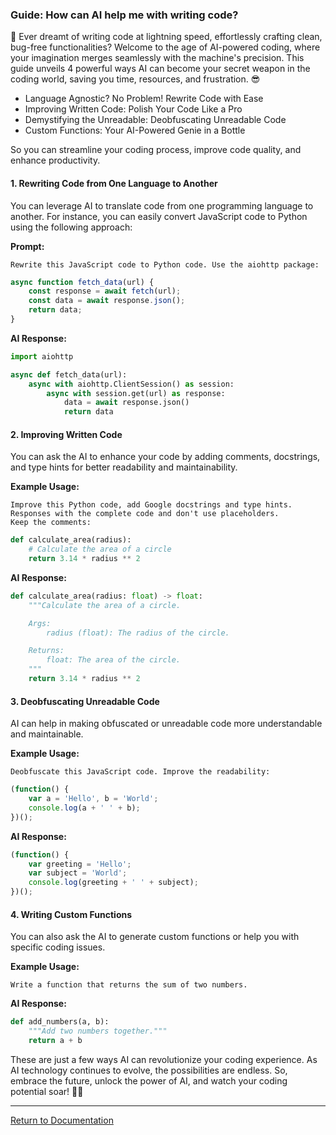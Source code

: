 ### Guide: How can AI help me with writing code?

🤖 Ever dreamt of writing code at lightning speed, effortlessly crafting clean, bug-free functionalities? Welcome to the age of AI-powered coding, where your imagination merges seamlessly with the machine's precision. This guide unveils 4 powerful ways AI can become your secret weapon in the coding world, saving you time, resources, and frustration. 😎

- Language Agnostic? No Problem! Rewrite Code with Ease
- Improving Written Code: Polish Your Code Like a Pro
- Demystifying the Unreadable: Deobfuscating Unreadable Code
- Custom Functions: Your AI-Powered Genie in a Bottle

So you can streamline your coding process, improve code quality, and enhance productivity.

#### 1. Rewriting Code from One Language to Another
You can leverage AI to translate code from one programming language to another. For instance, you can easily convert JavaScript code to Python using the following approach:

**Prompt:**
```
Rewrite this JavaScript code to Python code. Use the aiohttp package:
```
```javascript
async function fetch_data(url) {
    const response = await fetch(url);
    const data = await response.json();
    return data;
}
```

**AI Response:**
```python
import aiohttp

async def fetch_data(url):
    async with aiohttp.ClientSession() as session:
        async with session.get(url) as response:
            data = await response.json()
            return data
```

#### 2. Improving Written Code
You can ask the AI to enhance your code by adding comments, docstrings, and type hints for better readability and maintainability.

**Example Usage:**
```
Improve this Python code, add Google docstrings and type hints. 
Responses with the complete code and don't use placeholders.
Keep the comments:
```
```python
def calculate_area(radius):
    # Calculate the area of a circle
    return 3.14 * radius ** 2
```

**AI Response:**
```python
def calculate_area(radius: float) -> float:
    """Calculate the area of a circle.

    Args:
        radius (float): The radius of the circle.

    Returns:
        float: The area of the circle.
    """
    return 3.14 * radius ** 2
```

#### 3. Deobfuscating Unreadable Code
AI can help in making obfuscated or unreadable code more understandable and maintainable.

**Example Usage:**
```
Deobfuscate this JavaScript code. Improve the readability:
```

```javascript
(function() {
    var a = 'Hello', b = 'World';
    console.log(a + ' ' + b);
})();
```

**AI Response:**
```javascript
(function() {
    var greeting = 'Hello';
    var subject = 'World';
    console.log(greeting + ' ' + subject);
})();
```

#### 4. Writing Custom Functions
You can also ask the AI to generate custom functions or help you with specific coding issues.

**Example Usage:**
```
Write a function that returns the sum of two numbers.
```

**AI Response:**
```python
def add_numbers(a, b):
    """Add two numbers together."""
    return a + b
```

These are just a few ways AI can revolutionize your coding experience. As AI technology continues to evolve, the possibilities are endless. So, embrace the future, unlock the power of AI, and watch your coding potential soar! 👷‍♂️

---

[Return to Documentation](/docs/main)
